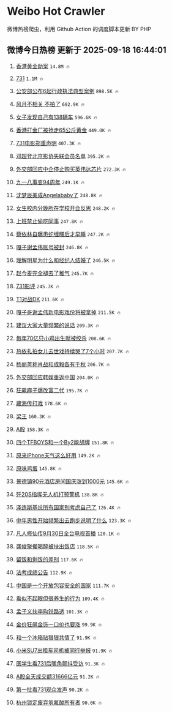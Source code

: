 # Weibo Hot Crawler 



微博热榜爬虫，利用 Github Action 的调度脚本更新 BY PHP 


## 微博今日热榜 更新于 2025-09-18 16:44:01 
1. [香港黄金劫案](https://s.weibo.com/weibo?q=%23%E9%A6%99%E6%B8%AF%E9%BB%84%E9%87%91%E5%8A%AB%E6%A1%88%23&t=31&band_rank=1&Refer=top) `14.8M 🔥` 

1. [731](https://s.weibo.com/weibo?q=731&t=31&band_rank=2&Refer=top) `1.1M 🔥` 

1. [公安部公布6起行政执法典型案例](https://s.weibo.com/weibo?q=%23%E5%85%AC%E5%AE%89%E9%83%A8%E5%85%AC%E5%B8%836%E8%B5%B7%E8%A1%8C%E6%94%BF%E6%89%A7%E6%B3%95%E5%85%B8%E5%9E%8B%E6%A1%88%E4%BE%8B%23&t=31&band_rank=3&Refer=top) `898.5K 🔥` 

1. [风月不相关 不拍了](https://s.weibo.com/weibo?q=%E9%A3%8E%E6%9C%88%E4%B8%8D%E7%9B%B8%E5%85%B3%20%E4%B8%8D%E6%8B%8D%E4%BA%86&t=31&band_rank=4&Refer=top) `692.9K 🔥` 

1. [女子发现自己有138辆车](https://s.weibo.com/weibo?q=%23%E5%A5%B3%E5%AD%90%E5%8F%91%E7%8E%B0%E8%87%AA%E5%B7%B1%E6%9C%89138%E8%BE%86%E8%BD%A6%23&t=31&band_rank=5&Refer=top) `596.6K 🔥` 

1. [香港打金厂被抢走65公斤黄金](https://s.weibo.com/weibo?q=%23%E9%A6%99%E6%B8%AF%E6%89%93%E9%87%91%E5%8E%82%E8%A2%AB%E6%8A%A2%E8%B5%B065%E5%85%AC%E6%96%A4%E9%BB%84%E9%87%91%23&t=31&band_rank=6&Refer=top) `449.0K 🔥` 

1. [731电影郑重声明](https://s.weibo.com/weibo?q=%23731%E7%94%B5%E5%BD%B1%E9%83%91%E9%87%8D%E5%A3%B0%E6%98%8E%23&t=31&band_rank=7&Refer=top) `407.3K 🔥` 

1. [邓超登北京影协失联会员名单](https://s.weibo.com/weibo?q=%23%E9%82%93%E8%B6%85%E7%99%BB%E5%8C%97%E4%BA%AC%E5%BD%B1%E5%8D%8F%E5%A4%B1%E8%81%94%E4%BC%9A%E5%91%98%E5%90%8D%E5%8D%95%23&t=31&band_rank=8&Refer=top) `395.2K 🔥` 

1. [外交部回应中企停止购买英伟达芯片](https://s.weibo.com/weibo?q=%23%E5%A4%96%E4%BA%A4%E9%83%A8%E5%9B%9E%E5%BA%94%E4%B8%AD%E4%BC%81%E5%81%9C%E6%AD%A2%E8%B4%AD%E4%B9%B0%E8%8B%B1%E4%BC%9F%E8%BE%BE%E8%8A%AF%E7%89%87%23&t=31&band_rank=9&Refer=top) `272.3K 🔥` 

1. [九一八事变94周年](https://s.weibo.com/weibo?q=%23%E4%B9%9D%E4%B8%80%E5%85%AB%E4%BA%8B%E5%8F%9894%E5%91%A8%E5%B9%B4%23&t=31&band_rank=10&Refer=top) `249.1K 🔥` 

1. [沈梦辰美成Angelababy了](https://s.weibo.com/weibo?q=%E6%B2%88%E6%A2%A6%E8%BE%B0%E7%BE%8E%E6%88%90Angelababy%E4%BA%86&t=31&band_rank=11&Refer=top) `248.8K 🔥` 

1. [女生校内分娩所在学校开会反思](https://s.weibo.com/weibo?q=%23%E5%A5%B3%E7%94%9F%E6%A0%A1%E5%86%85%E5%88%86%E5%A8%A9%E6%89%80%E5%9C%A8%E5%AD%A6%E6%A0%A1%E5%BC%80%E4%BC%9A%E5%8F%8D%E6%80%9D%23&t=31&band_rank=12&Refer=top) `248.2K 🔥` 

1. [上班禁止偷吃同事](https://s.weibo.com/weibo?q=%E4%B8%8A%E7%8F%AD%E7%A6%81%E6%AD%A2%E5%81%B7%E5%90%83%E5%90%8C%E4%BA%8B&t=31&band_rank=13&Refer=top) `247.8K 🔥` 

1. [蔡依林自曝患蛇缠腰后才早睡](https://s.weibo.com/weibo?q=%23%E8%94%A1%E4%BE%9D%E6%9E%97%E8%87%AA%E6%9B%9D%E6%82%A3%E8%9B%87%E7%BC%A0%E8%85%B0%E5%90%8E%E6%89%8D%E6%97%A9%E7%9D%A1%23&t=31&band_rank=14&Refer=top) `247.2K 🔥` 

1. [嘎子谢孟伟账号被封](https://s.weibo.com/weibo?q=%23%E5%98%8E%E5%AD%90%E8%B0%A2%E5%AD%9F%E4%BC%9F%E8%B4%A6%E5%8F%B7%E8%A2%AB%E5%B0%81%23&t=31&band_rank=15&Refer=top) `246.8K 🔥` 

1. [理解明星为什么和经纪人结婚了](https://s.weibo.com/weibo?q=%23%E7%90%86%E8%A7%A3%E6%98%8E%E6%98%9F%E4%B8%BA%E4%BB%80%E4%B9%88%E5%92%8C%E7%BB%8F%E7%BA%AA%E4%BA%BA%E7%BB%93%E5%A9%9A%E4%BA%86%23&t=31&band_rank=16&Refer=top) `246.5K 🔥` 

1. [赵今麦完全褪去了稚气](https://s.weibo.com/weibo?q=%E8%B5%B5%E4%BB%8A%E9%BA%A6%E5%AE%8C%E5%85%A8%E8%A4%AA%E5%8E%BB%E4%BA%86%E7%A8%9A%E6%B0%94&t=31&band_rank=17&Refer=top) `245.7K 🔥` 

1. [731影评](https://s.weibo.com/weibo?q=731%E5%BD%B1%E8%AF%84&t=31&band_rank=18&Refer=top) `245.7K 🔥` 

1. [T1对战DK](https://s.weibo.com/weibo?q=T1%E5%AF%B9%E6%88%98DK&t=31&band_rank=19&Refer=top) `211.6K 🔥` 

1. [嘎子哥谢孟伟新电影戏份将被拿掉](https://s.weibo.com/weibo?q=%23%E5%98%8E%E5%AD%90%E5%93%A5%E8%B0%A2%E5%AD%9F%E4%BC%9F%E6%96%B0%E7%94%B5%E5%BD%B1%E6%88%8F%E4%BB%BD%E5%B0%86%E8%A2%AB%E6%8B%BF%E6%8E%89%23&t=31&band_rank=20&Refer=top) `211.5K 🔥` 

1. [建议大家大量频繁的说话](https://s.weibo.com/weibo?q=%E5%BB%BA%E8%AE%AE%E5%A4%A7%E5%AE%B6%E5%A4%A7%E9%87%8F%E9%A2%91%E7%B9%81%E7%9A%84%E8%AF%B4%E8%AF%9D&t=31&band_rank=21&Refer=top) `209.3K 🔥` 

1. [每年70亿只小鸡出生就被绞杀](https://s.weibo.com/weibo?q=%E6%AF%8F%E5%B9%B470%E4%BA%BF%E5%8F%AA%E5%B0%8F%E9%B8%A1%E5%87%BA%E7%94%9F%E5%B0%B1%E8%A2%AB%E7%BB%9E%E6%9D%80&t=31&band_rank=22&Refer=top) `208.6K 🔥` 

1. [热依扎拍女儿去世戏持续哭了7个小时](https://s.weibo.com/weibo?q=%E7%83%AD%E4%BE%9D%E6%89%8E%E6%8B%8D%E5%A5%B3%E5%84%BF%E5%8E%BB%E4%B8%96%E6%88%8F%E6%8C%81%E7%BB%AD%E5%93%AD%E4%BA%867%E4%B8%AA%E5%B0%8F%E6%97%B6&t=31&band_rank=23&Refer=top) `207.7K 🔥` 

1. [杨丽菁称肖战和成毅各有千秋](https://s.weibo.com/weibo?q=%23%E6%9D%A8%E4%B8%BD%E8%8F%81%E7%A7%B0%E8%82%96%E6%88%98%E5%92%8C%E6%88%90%E6%AF%85%E5%90%84%E6%9C%89%E5%8D%83%E7%A7%8B%23&t=31&band_rank=24&Refer=top) `206.7K 🔥` 

1. [外交部回应韩娱重返中国](https://s.weibo.com/weibo?q=%23%E5%A4%96%E4%BA%A4%E9%83%A8%E5%9B%9E%E5%BA%94%E9%9F%A9%E5%A8%B1%E9%87%8D%E8%BF%94%E4%B8%AD%E5%9B%BD%23&t=31&band_rank=25&Refer=top) `204.0K 🔥` 

1. [狂飙麻子爆改富二代](https://s.weibo.com/weibo?q=%E7%8B%82%E9%A3%99%E9%BA%BB%E5%AD%90%E7%88%86%E6%94%B9%E5%AF%8C%E4%BA%8C%E4%BB%A3&t=31&band_rank=26&Refer=top) `195.7K 🔥` 

1. [藏海传打戏](https://s.weibo.com/weibo?q=%E8%97%8F%E6%B5%B7%E4%BC%A0%E6%89%93%E6%88%8F&t=31&band_rank=27&Refer=top) `178.6K 🔥` 

1. [梁王](https://s.weibo.com/weibo?q=%E6%A2%81%E7%8E%8B&t=31&band_rank=28&Refer=top) `160.3K 🔥` 

1. [A股](https://s.weibo.com/weibo?q=A%E8%82%A1&t=31&band_rank=29&Refer=top) `158.3K 🔥` 

1. [四个TFBOYS和一个By2能胡牌](https://s.weibo.com/weibo?q=%E5%9B%9B%E4%B8%AATFBOYS%E5%92%8C%E4%B8%80%E4%B8%AABy2%E8%83%BD%E8%83%A1%E7%89%8C&t=31&band_rank=30&Refer=top) `151.8K 🔥` 

1. [原来iPhone天气这么好用](https://s.weibo.com/weibo?q=%E5%8E%9F%E6%9D%A5iPhone%E5%A4%A9%E6%B0%94%E8%BF%99%E4%B9%88%E5%A5%BD%E7%94%A8&t=31&band_rank=31&Refer=top) `149.2K 🔥` 

1. [原味鸡蛋](https://s.weibo.com/weibo?q=%E5%8E%9F%E5%91%B3%E9%B8%A1%E8%9B%8B&t=31&band_rank=32&Refer=top) `145.8K 🔥` 

1. [景德镇90元酒店房间国庆涨到1000元](https://s.weibo.com/weibo?q=%23%E6%99%AF%E5%BE%B7%E9%95%8790%E5%85%83%E9%85%92%E5%BA%97%E6%88%BF%E9%97%B4%E5%9B%BD%E5%BA%86%E6%B6%A8%E5%88%B01000%E5%85%83%23&t=31&band_rank=33&Refer=top) `145.6K 🔥` 

1. [歼20S指挥无人机打预警机](https://s.weibo.com/weibo?q=%23%E6%AD%BC20S%E6%8C%87%E6%8C%A5%E6%97%A0%E4%BA%BA%E6%9C%BA%E6%89%93%E9%A2%84%E8%AD%A6%E6%9C%BA%23&t=31&band_rank=34&Refer=top) `138.8K 🔥` 

1. [泽连斯基说所有国家别考虑自己了](https://s.weibo.com/weibo?q=%23%E6%B3%BD%E8%BF%9E%E6%96%AF%E5%9F%BA%E8%AF%B4%E6%89%80%E6%9C%89%E5%9B%BD%E5%AE%B6%E5%88%AB%E8%80%83%E8%99%91%E8%87%AA%E5%B7%B1%E4%BA%86%23&t=31&band_rank=35&Refer=top) `126.4K 🔥` 

1. [中年男性开始频繁出去跑步说明了什么](https://s.weibo.com/weibo?q=%23%E4%B8%AD%E5%B9%B4%E7%94%B7%E6%80%A7%E5%BC%80%E5%A7%8B%E9%A2%91%E7%B9%81%E5%87%BA%E5%8E%BB%E8%B7%91%E6%AD%A5%E8%AF%B4%E6%98%8E%E4%BA%86%E4%BB%80%E4%B9%88%23&t=31&band_rank=36&Refer=top) `123.3K 🔥` 

1. [凡人修仙传9月30日全台电视首播](https://s.weibo.com/weibo?q=%E5%87%A1%E4%BA%BA%E4%BF%AE%E4%BB%99%E4%BC%A09%E6%9C%8830%E6%97%A5%E5%85%A8%E5%8F%B0%E7%94%B5%E8%A7%86%E9%A6%96%E6%92%AD&t=31&band_rank=37&Refer=top) `120.1K 🔥` 

1. [龚俊聚餐喝醉被扶出饭店](https://s.weibo.com/weibo?q=%23%E9%BE%9A%E4%BF%8A%E8%81%9A%E9%A4%90%E5%96%9D%E9%86%89%E8%A2%AB%E6%89%B6%E5%87%BA%E9%A5%AD%E5%BA%97%23&t=31&band_rank=38&Refer=top) `118.5K 🔥` 

1. [留饭和剩饭的差别](https://s.weibo.com/weibo?q=%E7%95%99%E9%A5%AD%E5%92%8C%E5%89%A9%E9%A5%AD%E7%9A%84%E5%B7%AE%E5%88%AB&t=31&band_rank=39&Refer=top) `117.6K 🔥` 

1. [法考成绩公告](https://s.weibo.com/weibo?q=%E6%B3%95%E8%80%83%E6%88%90%E7%BB%A9%E5%85%AC%E5%91%8A&t=31&band_rank=40&Refer=top) `112.9K 🔥` 

1. [中国是一个开放包容安全的国家](https://s.weibo.com/weibo?q=%23%E4%B8%AD%E5%9B%BD%E6%98%AF%E4%B8%80%E4%B8%AA%E5%BC%80%E6%94%BE%E5%8C%85%E5%AE%B9%E5%AE%89%E5%85%A8%E7%9A%84%E5%9B%BD%E5%AE%B6%23&t=31&band_rank=41&Refer=top) `111.7K 🔥` 

1. [看似不起眼但很养生的行为](https://s.weibo.com/weibo?q=%E7%9C%8B%E4%BC%BC%E4%B8%8D%E8%B5%B7%E7%9C%BC%E4%BD%86%E5%BE%88%E5%85%BB%E7%94%9F%E7%9A%84%E8%A1%8C%E4%B8%BA&t=31&band_rank=42&Refer=top) `109.4K 🔥` 

1. [孟子义扶李昀锐路透](https://s.weibo.com/weibo?q=%23%E5%AD%9F%E5%AD%90%E4%B9%89%E6%89%B6%E6%9D%8E%E6%98%80%E9%94%90%E8%B7%AF%E9%80%8F%23&t=31&band_rank=43&Refer=top) `101.3K 🔥` 

1. [金价狂飙金饰一口价也要涨](https://s.weibo.com/weibo?q=%23%E9%87%91%E4%BB%B7%E7%8B%82%E9%A3%99%E9%87%91%E9%A5%B0%E4%B8%80%E5%8F%A3%E4%BB%B7%E4%B9%9F%E8%A6%81%E6%B6%A8%23&t=31&band_rank=44&Refer=top) `99.9K 🔥` 

1. [和一个冰箱贴狠狠共情了](https://s.weibo.com/weibo?q=%E5%92%8C%E4%B8%80%E4%B8%AA%E5%86%B0%E7%AE%B1%E8%B4%B4%E7%8B%A0%E7%8B%A0%E5%85%B1%E6%83%85%E4%BA%86&t=31&band_rank=45&Refer=top) `91.9K 🔥` 

1. [小米SU7出租车司机被同行举报](https://s.weibo.com/weibo?q=%23%E5%B0%8F%E7%B1%B3SU7%E5%87%BA%E7%A7%9F%E8%BD%A6%E5%8F%B8%E6%9C%BA%E8%A2%AB%E5%90%8C%E8%A1%8C%E4%B8%BE%E6%8A%A5%23&t=31&band_rank=46&Refer=top) `91.9K 🔥` 

1. [医学生看731后嘴角颤抖受访](https://s.weibo.com/weibo?q=%23%E5%8C%BB%E5%AD%A6%E7%94%9F%E7%9C%8B731%E5%90%8E%E5%98%B4%E8%A7%92%E9%A2%A4%E6%8A%96%E5%8F%97%E8%AE%BF%23&t=31&band_rank=47&Refer=top) `91.3K 🔥` 

1. [A股全天成交额31666亿元](https://s.weibo.com/weibo?q=%23A%E8%82%A1%E5%85%A8%E5%A4%A9%E6%88%90%E4%BA%A4%E9%A2%9D31666%E4%BA%BF%E5%85%83%23&t=31&band_rank=48&Refer=top) `91.2K 🔥` 

1. [第一批看731观众发声](https://s.weibo.com/weibo?q=%23%E7%AC%AC%E4%B8%80%E6%89%B9%E7%9C%8B731%E8%A7%82%E4%BC%97%E5%8F%91%E5%A3%B0%23&t=31&band_rank=49&Refer=top) `90.2K 🔥` 

1. [杭州锁定废弃氢氟酸所有者](https://s.weibo.com/weibo?q=%23%E6%9D%AD%E5%B7%9E%E9%94%81%E5%AE%9A%E5%BA%9F%E5%BC%83%E6%B0%A2%E6%B0%9F%E9%85%B8%E6%89%80%E6%9C%89%E8%80%85%23&t=31&band_rank=50&Refer=top) `90.0K 🔥` 

